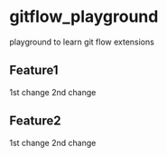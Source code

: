 # gitflow_playground
playground to learn git flow extensions


Feature1
---------
  1st change
  2nd change

Feature2
---------
  1st change
  2nd change
